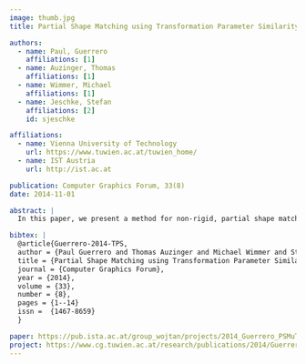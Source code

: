 ```yaml
---
image: thumb.jpg
title: Partial Shape Matching using Transformation Parameter Similarity

authors:
  - name: Paul, Guerrero
    affiliations: [1]
  - name: Auzinger, Thomas
    affiliations: [1]
  - name: Wimmer, Michael
    affiliations: [1]
  - name: Jeschke, Stefan
    affiliations: [2]
    id: sjeschke

affiliations:
  - name: Vienna University of Technology
    url: https://www.tuwien.ac.at/tuwien_home/
  - name: IST Austria
    url: http://ist.ac.at

publication: Computer Graphics Forum, 33(8)
date: 2014-11-01

abstract: |
  In this paper, we present a method for non-rigid, partial shape matching in vector graphics. Given a user-specified query region in a 2D shape, similar regions are found, even if they are non-linearly distorted. Furthermore, a non-linear mapping is established between the query regions and these matches, which allows the automatic transfer of editing operations such as texturing. This is achieved by a two-step approach. First, point-wise correspondences between the query region and the whole shape are established. The transformation parameters of these correspondences are registered in an appropriate transformation space. For transformations between similar regions, these parameters form surfaces in transformation space, which are extracted in the second step of our method. The extracted regions may be related to the query region by a non-rigid transform, enabling non-rigid shape matching. 

bibtex: |
  @article{Guerrero-2014-TPS,
  author = {Paul Guerrero and Thomas Auzinger and Michael Wimmer and Stefan Jeschke},
  title = {Partial Shape Matching using Transformation Parameter Similarity},
  journal = {Computer Graphics Forum},
  year = {2014},
  volume = {33},
  number = {8},
  pages = {1--14}
  issn =  {1467-8659}
  }

paper: https://pub.ista.ac.at/group_wojtan/projects/2014_Guerrero_PSMuTPS/Guerrero-2014-TPS-paper.pdf
project: https://www.cg.tuwien.ac.at/research/publications/2014/Guerrero-2014-TPS/
---
```

